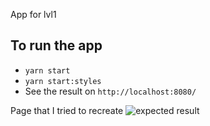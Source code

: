 App for lvl1

## To run the app
- `yarn start`
- `yarn start:styles`
- See the result on `http://localhost:8080/`

Page that I tried to recreate
![expected result](https://raw.githubusercontent.com/pokiujf/css_evaluation_projects/master/simple_page/assets/example%20page.png)
